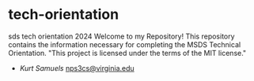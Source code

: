 # tech-orientation
sds tech orientation 2024
Welcome to my Repository!
This repository contains the information necessary for completing the MSDS Technical Orientation. "This project is licensed under the terms of the MIT license."
- *Kurt Samuels* nps3cs@virginia.edu


